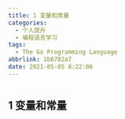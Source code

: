 ```yaml
---
title: 1 变量和常量
categories: 
  - 个人提升
  - 编程语言学习
tags:
  - The Go Programming Language
abbrlink: 1b6782a7
date: 2021-05-05 8:22:06
---
```




# 

## 1 变量和常量


